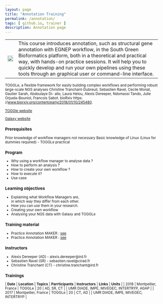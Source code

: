 ```yaml
---
layout: page
title: "Annotation Training"
permalink: /annotation/
tags: [ github.io, trainer ]
description: Annotation page
---
```


<table class="table-contact">
<tr>
<td><img width="200%" class="img-responsive" src="{{ site.url }}/images/trainings-workflowmanager.png" alt="" />
</td>
<td>
This course introduces annotation, such as structural gene annotation with EGNEP workflow, in the South Green Bioformatics platform, both in a theoretical and practical way, with hands-on practice sessions. It will help you to quickly develop and run your own pipelines using these tools through an graphical user or command-line interface.
</td>
</tr>
</table>

<small>TOGGLe, a flexible framework for easily building complex workflows and performing robust large-scale NGS analyses
Christine Tranchant-Dubreuil, Sebastien Ravel, Cecile Monat, Gautier Sarah, Abdoulaye Di- allo, Laura Helou, Alexis Dereeper, Ndomassi Tando, Julie Orjuela-Bouniol, Francois Sabot. bioRxiv https: //www.biorxiv.org/content/early/2018/01/10/245480.

[TOGGle website](http://toggle.southgreen.fr)

[Galaxy website](http://galaxy.southgreen.fr/galaxy/)

### Prerequisites
Prior knowledge of workflow managers not necessary 
Basic knowledge of Linux (Linux for dummies required) - TOGGLe practical

<div id="colonne1">
<h3>Program</h3>
<ul>
<li>Why using a workflow manager to analyse data ?</li>
<li>How to perform an analysis ?</li>
<li>How to create your own workflow ? </li>
<li>How to execute it? </li>
<li>Use case</li>
</ul>
</div>

<div id="colonne2">
<h3>Learning objectives</h3>
<ul>
<li>Explaining what Workflow Managers are,<br>in which way they differ from each other.</li>
<li>How you can use them in your research.</li>
<li>Creating your own workflow</li> 
<li>Analysing your NGS data with Galaxy and TOGGLe</li>
</ul>
</div>

<div id="colonne3">
<h3>Training material</h3>
<ul>
<li>Practice Annotation MAKER : <a target="_blank" href="{{ site.url }}/annotation/Eugene/exercice_eugene_appliance.md">see</a></li> 
<li>Practice Annotation MAKER : <a target="_blank" href="{{ site.url }}/annotation/MAKER/StructuralAnnotation_mtp.md">see</a></li>  
</ul>
</div>

<div id="nextInline" class="clearfix">
<h3>Instructors</h3>
<ul>
<li>Alexis Dereeper (AD) - alexis.dereeper@ird.fr</li>
<li>Sebastien Ravel (SR) - sebastien.ravel@cirad.fr</li>
<li>Christine Tranchant (CT) - christine.tranchant@ird.fr</li></ul>
</div>

### Trainings

| **Date** | **Location** | **Topics** | **Parrticipants** | **Instructors** | **Links** | **Units** |
| 2018 | Montpellier, France | TOGGLe  | 20 | AD, SR, CT | | UMR DIADE, IMPE, MIVEGEC, INTERTRYP, AGAP |
| 2017 | Montpellier, France | TOGGLe  | 20 | CT, AD | | UMR DIADE, IMPE, MIVEGEC, INTERTRYP |



